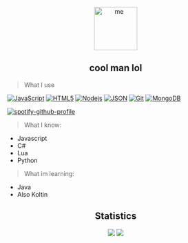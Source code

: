 
<p align="center">
 <img width="100px" src="https://avatars.githubusercontent.com/u/65562685?v=4" align="center" alt="me" width=500 /></p>
<h2 align="center" >cool man lol</h3>



> What I use

[![JavaScript](https://img.shields.io/badge/-JavaScript-black?style=flat&logo=javascript&link=https://github.com/BRdhanani)](https://github.com/BRdhanani) 
[![HTML5](https://img.shields.io/badge/-HTML5-E34F26?style=flat&logo=html5&logoColor=white&link=https://github.com/BRdhanani)](https://github.com/BRdhanani) 
[![Nodejs](https://img.shields.io/badge/-Nodejs-green?style=flat&logo=Node.js&link=https://github.com/BRdhanani)](https://github.com/BRdhanani) [
![JSON](https://img.shields.io/badge/-json-02569B?style=flat&logo=json&link=https://github.com/BRdhanani)](https://github.com/BRdhanani)
[![Git](https://img.shields.io/badge/-Git-black?style=flat&logo=git&link=https://github.com/BRdhanani)](https://github.com/BRdhanani) [
![MongoDB](https://img.shields.io/badge/-MongoDB-FCA121?style=flat&logo=mongodb&link=https://github.com/BRdhanani)](https://gitlab.com/BRdhanani) 

[![spotify-github-profile](https://spotify-github-profile.vercel.app/api/view?uid=nlrjm2z5g3gta6e6ocvqzdt88&cover_image=true&theme=default)](https://github.com/kittinan/spotify-github-profile)

> What I know:
- Javascript
- C#
- Lua
- Python

> What im learning: 
- Java
 - Also Koltin

<h2 align="center">Statistics</h3>

<p align = "center">
 
  <img src = "https://github-readme-stats.vercel.app/api?username=technorav3nn&show_icons=true&theme=radical&line_height=33">
  <img src = "https://github-readme-stats.vercel.app/api/top-langs/?username=technorav3nn&hide_langs_below=.25&theme=radical">
</p>
